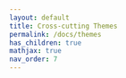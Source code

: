 ```yaml
---
layout: default
title: Cross-cutting Themes
permalink: /docs/themes
has_children: true
mathjax: true
nav_order: 7
---
```


